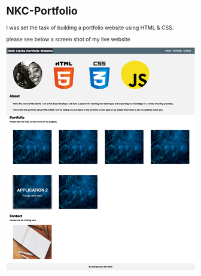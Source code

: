 # NKC-Portfolio
I was set the task of building a portfolio website using HTML & CSS.

please see below a screen shot of my live website

![Live Screen Shot](/assets/images/screenShot.png)

